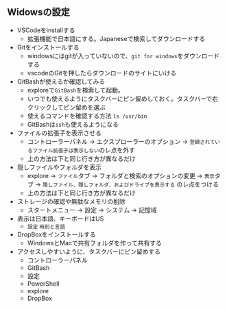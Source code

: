 ## Widowsの設定
- VSCodeをinstallする
  - 拡張機能で日本語にする。Japaneseで検索してダウンロードする
- Gitをインストールする
  - windowsにはgitが入っていないので、`git for windows`をダウンロードする
  - vscodeのGitを押したらダウンロードのサイトにいける
- GitBashが使えるか確認してみる
  - exploreで`GitBash`を検索して起動。
  - いつでも使えるようにタスクバーにピン留めしておく。タスクバーで右クリックしてピン留めを選ぶ
  - 使えるコマンドを確認する方法 `ls /usr/bin`
  - GitBashは`ssh`も使えるようになる
- ファイルの拡張子を表示させる
  - コントローラーパネル -> エクスプローラーのオプション -> `登録されているファイル拡張子は表示しない`のレ点を外す
  - 上の方法は下と同じ行き方が異なるだけ
- 隠しファイルやフォルダを表示
  - explore -> `ファイル`タブ -> フォルダと検索のオプションの変更 -> `表示`タブ -> `隠しファイル、隠しフォルダ、およびドライブを表示する` のレ点をつける
  - 上の方法は下と同じ行き方が異なるだけ
- ストレージの確認や無駄なメモリの削除
  - スタートメニュー -> 設定 -> システム -> 記憶域 
- 表示は日本語、キーボードはUS
  - `設定` `時刻と言語`  
- DropBoxをインストールする
  - WindowsとMacで共有フォルダを作って共有する  
- アクセスしやすいように、タスクバーにピン留めする
  - コントローラーパネル
  - GitBash
  - 設定
  - PowerShell
  - explore
  - DropBox
